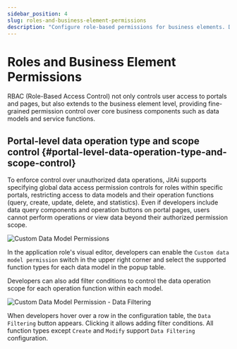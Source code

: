 ```yaml
---
sidebar_position: 4
slug: roles-and-business-element-permissions
description: "Configure role-based permissions for business elements. Data access control, element permissions, and role management in applications."
---
```


# Roles and Business Element Permissions

RBAC (Role-Based Access Control) not only controls user access to portals and pages, but also extends to the business element level, providing fine-grained permission control over core business components such as data models and service functions.

## Portal-level data operation type and scope control {#portal-level-data-operation-type-and-scope-control}

To enforce control over unauthorized data operations, JitAi supports specifying global data access permission controls for roles within specific portals, restricting access to data models and their operation functions (query, create, update, delete, and statistics). Even if developers include data query components and operation buttons on portal pages, users cannot perform operations or view data beyond their authorized permission scope.

![Custom Data Model Permissions](./img/role/custom-data-model-permissions.gif "Custom Data Model Permissions")

In the application role's visual editor, developers can enable the `Custom data model permission` switch in the upper right corner and select the supported function types for each data model in the popup table.

Developers can also add filter conditions to control the data operation scope for each operation function within each model.

![Custom Data Model Permission - Data Filtering](./img/role/custom-data-model-permissions-data-filtering.gif "Custom Data Model Permission - Data Filtering")

When developers hover over a row in the configuration table, the `Data Filtering` button appears. Clicking it allows adding filter conditions. All function types except `Create` and `Modify` support `Data Filtering` configuration.

